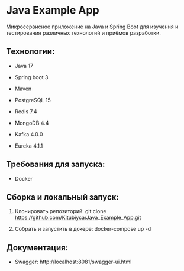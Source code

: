 # Java Example App

Микросервисное приложение на Java и Spring Boot для изучения и тестирования различных технологий и приёмов разработки.

## Технологии:

 - Java 17
 - Spring boot 3
 - Maven

 - PostgreSQL 15
 - Redis 7.4
 - MongoDB 4.4

 - Kafka 4.0.0

 - Eureka 4.1.1

## Требования для запуска:

 - Docker

## Сборка и локальный запуск:

 1. Клонировать репозиторий:
    git clone https://github.com/Kitubiyca/Java_Example_App.git

 2. Собрать и запустить в докере:
    docker-compose up -d

## Документация:

 - Swagger: http://localhost:8081/swagger-ui.html